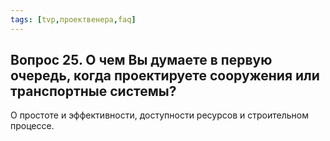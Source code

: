 ```yaml
---
tags: [tvp,проектвенера,faq]
---
```

## Вопрос 25. О чем Вы думаете в первую очередь, когда проектируете сооружения или транспортные системы?

О простоте и эффективности, доступности ресурсов и строительном процессе.